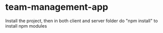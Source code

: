 # team-management-app
Install the project, then in both client and server folder do "npm install" to install npm modules
